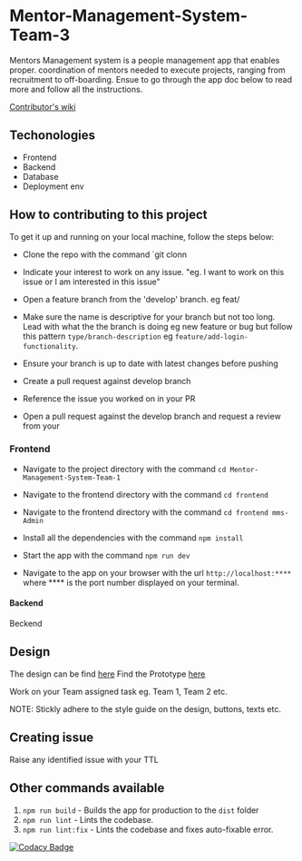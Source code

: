 # Mentor-Management-System-Team-3

Mentors Management system is a people management app that enables proper.
coordination of mentors needed to execute projects, ranging from recruitment to off-boarding. Ensue to go through the app doc below to read more and follow all the instructions.

[Contributor's wiki](https://github.com/ALCOpenSource/Mentor-Management-System-Team-3/wiki)

## Techonologies

*   Frontend
*   Backend
*   Database
*   Deployment env

## How to contributing to this project

To get it up and running on your local machine, follow the steps below:

*   Clone the repo with the command \`git clonn

*   Indicate your interest to work on any issue. "eg. I want to work on this issue or I am interested in this issue"

*   Open a feature branch from the 'develop' branch. eg feat/

*   Make sure the name is descriptive for your branch but not too long. Lead with what the the branch is doing eg new feature or bug but follow this pattern `type/branch-description` eg `feature/add-login-functionality`.

*   Ensure your branch is up to date with latest changes before pushing

*   Create a pull request against develop branch

*   Reference the issue you worked on in your PR

*   Open a pull request against the develop branch and request a review from your

### Frontend

*   Navigate to the project directory with the command `cd Mentor-Management-System-Team-1`

*   Navigate to the frontend directory with the command `cd frontend`

*   Navigate to the frontend directory with the command `cd frontend mms-Admin`

*   Install all the dependencies with the command `npm install`

*   Start the app with the command `npm run dev`

*   Navigate to the app on your browser with the url `http://localhost:****` where \*\*\*\* is the port number displayed on your terminal.

#### Backend

Beckend

## Design

The design can be find [here](https://www.figma.com/file/JNZKj3lachPypSOMBOhC1e/MMS-ALC-0pen-Source-Project?node-id=30-29\&t=AFjjeY6lHF5p9Sr5-0)
Find the Prototype [here](https://www.figma.com/proto/JNZKj3lachPypSOMBOhC1e/MMS-ALC-0pen-Source-Project?page-id=6782%3A4428\&node-id=6784-8953\&viewport=565%2C382%2C0.02\&scaling=min-zoom\&starting-point-node-id=6784%3A6712)

Work on your Team assigned task eg. Team 1, Team 2 etc.

NOTE: Stickly adhere to the style guide on the design, buttons, texts etc.

## Creating issue

Raise any identified issue with your TTL

## Other commands available

1.  `npm run build` - Builds the app for production to the `dist` folder
2.  `npm run lint` - Lints the codebase.
3.  `npm run lint:fix` - Lints the codebase and fixes auto-fixable error.

[![Codacy Badge](https://app.codacy.com/project/badge/Grade/098d739ea9504dadabbcc4898eaff86e)](https://app.codacy.com/gh/ALCOpenSource/Mentor-Management-System-Team-1/dashboard?utm_source=gh\&utm_medium=referral\&utm_content=\&utm_campaign=Badge_grade)
